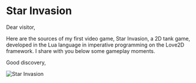 # Star Invasion

Dear visitor,

Here are the sources of my first video game, Star Invasion, a 2D tank game, developed in the Lua language in imperative programming on the Love2D framework.
I share with you below some gameplay moments.

Good discovery,

![Star Invasion](https://img.itch.zone/aW1hZ2UvMTQxODY3MS84MjkyMjE2LmdpZg==/original/KtBh%2FX.gif)
